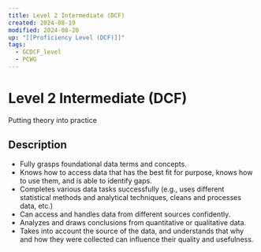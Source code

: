 ```yaml
---
title: Level 2 Intermediate (DCF)
created: 2024-08-19
modified: 2024-08-20
up: "[[Proficiency Level (DCF)]]"
tags:
  - GCDCF_level
  - PCWG
---
```

# Level 2 Intermediate (DCF)
Putting theory into practice
## Description
- Fully grasps foundational data terms and concepts.
- Knows how to access data that has the best fit for purpose, knows how to use them, and is able to identify gaps.
- Completes various data tasks successfully (e.g., uses different statistical methods and analytical techniques, cleans and processes data, etc.)
- Can access and handles data from different sources confidently.
- Analyzes and draws conclusions from quantitative or qualitative data.
- Takes into account the source of the data, and understands that why and how they were collected can influence their quality and usefulness.
